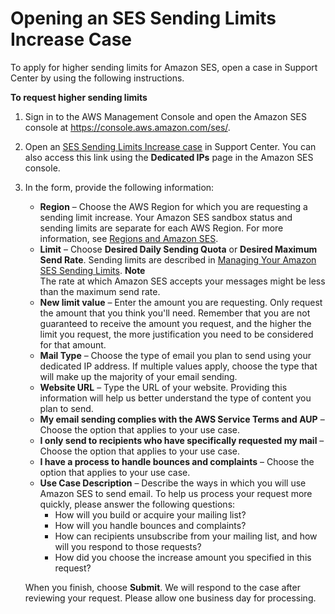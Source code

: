 # Opening an SES Sending Limits Increase Case<a name="submit-extended-access-request"></a>

To apply for higher sending limits for Amazon SES, open a case in Support Center by using the following instructions\.

**To request higher sending limits**

1. Sign in to the AWS Management Console and open the Amazon SES console at [https://console\.aws\.amazon\.com/ses/](https://console.aws.amazon.com/ses/)\.

1. Open an [SES Sending Limits Increase case](https://aws.amazon.com/ses/extendedaccessrequest/) in Support Center\. You can also access this link using the **Dedicated IPs** page in the Amazon SES console\.

1. In the form, provide the following information:
   + **Region** – Choose the AWS Region for which you are requesting a sending limit increase\. Your Amazon SES sandbox status and sending limits are separate for each AWS Region\. For more information, see [Regions and Amazon SES](regions.md)\.
   + **Limit** – Choose **Desired Daily Sending Quota** or **Desired Maximum Send Rate**\. Sending limits are described in [Managing Your Amazon SES Sending Limits](manage-sending-limits.md)\.
**Note**  
The rate at which Amazon SES accepts your messages might be less than the maximum send rate\.
   + **New limit value** – Enter the amount you are requesting\. Only request the amount that you think you'll need\. Remember that you are not guaranteed to receive the amount you request, and the higher the limit you request, the more justification you need to be considered for that amount\. 
   + **Mail Type** – Choose the type of email you plan to send using your dedicated IP address\. If multiple values apply, choose the type that will make up the majority of your email sending\.
   + **Website URL** – Type the URL of your website\. Providing this information will help us better understand the type of content you plan to send\.
   + **My email sending complies with the AWS Service Terms and AUP** – Choose the option that applies to your use case\.
   + **I only send to recipients who have specifically requested my mail** – Choose the option that applies to your use case\.
   + **I have a process to handle bounces and complaints** – Choose the option that applies to your use case\.
   + **Use Case Description** – Describe the ways in which you will use Amazon SES to send email\. To help us process your request more quickly, please answer the following questions:
     + How will you build or acquire your mailing list?
     + How will you handle bounces and complaints?
     + How can recipients unsubscribe from your mailing list, and how will you respond to those requests?
     + How did you choose the increase amount you specified in this request?

   When you finish, choose **Submit**\. We will respond to the case after reviewing your request\. Please allow one business day for processing\.